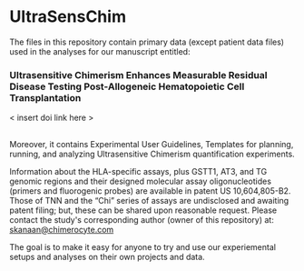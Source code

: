 # UltraSensChim
The files in this repository contain primary data (except patient data files) used in the analyses for our manuscript entitled:

### Ultrasensitive Chimerism Enhances Measurable Residual Disease Testing Post-Allogeneic Hematopoietic Cell Transplantation
< insert doi link here >
##
Moreover, it contains Experimental User Guidelines, Templates for planning, running, and analyzing Ultrasensitive Chimerism quantification experiments.

Information about the HLA-specific assays, plus GSTT1, AT3, and TG genomic regions and their designed molecular assay oligonucleotides (primers and fluorogenic probes) are available in patent US 10,604,805-B2. Those of TNN and the “Chi” series of assays are undisclosed and awaiting patent filing; but, these can be shared upon reasonable request. Please contact the study's corresponding author (owner of this repository) at: skanaan@chimerocyte.com

The goal is to make it easy for anyone to try and use our experiemental setups and analyses on their own projects and data.
##
